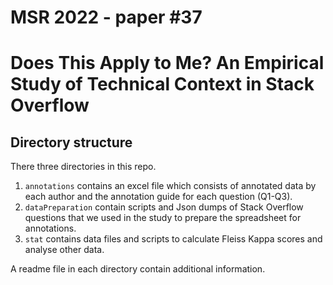 # MSR 2022 - paper #37
# Does This Apply to Me? An Empirical Study of Technical Context in Stack Overflow

## Directory structure
There three directories in this repo. 
1. `annotations` contains an excel file which consists of annotated data by each author and the annotation guide for each question (Q1-Q3). 
2. `dataPreparation` contain scripts and Json dumps of Stack Overflow questions that we used in the study to prepare the spreadsheet for annotations. 
3. `stat` contains data files and scripts to calculate Fleiss Kappa scores and analyse other data.

A readme file in each directory contain additional information.
